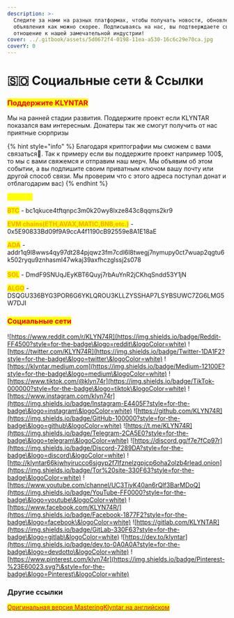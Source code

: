 ```yaml
---
description: >-
  Следите за нами на разных платформах, чтобы получать новости, обновления и
  объявления как можно скорее. Подписываясь на нас, вы подтверждаете свое
  отношение к нашей замечательной индустрии!
cover: ../.gitbook/assets/5d0672f4-0198-11ea-a530-16c6c29e70ca.jpg
coverY: 0
---
```


# 🇸🇴 Социальные сети & Ссылки

### <mark style="color:red;">**Поддержите KLYNTAR**</mark>

Мы на ранней стадии развития. Поддержите проект если KLYNTAR показался вам интересным. Донатеры так же смогут получить от нас приятные сюрпризы

{% hint style="info" %}
Благодаря криптографии мы сможем с вами связаться👻. Так к примеру если вы поддержите проект например 100$, то мы с вами свяжемся и отправим наш мерч. Мы объявим об этом событии, а вы подпишите своим приватным ключом вашу почту или другой способ связи. Мы проверим что с этого адреса поступал донат и отблагодарим вас)
{% endhint %}

<mark style="color:yellow;">**Адреса:**</mark>

<mark style="color:orange;">**BTC**</mark> - bc1qkuce4tftqnpc3m0k20wy8lxze843c8qqms2kr9

<mark style="color:orange;">**EVM chains(ETH,AVAX,MATIC,BNB,etc.)**</mark> - 0x5E90833Bd09f9A9ccA4f1190cB92559e8A1E18aE

<mark style="color:orange;">**ADA**</mark> - addr1q9l8wws4qy97dt284pjqwz3fm7cdl6l8twegj7nymupy0ct7wuap2qgtu6k502ryqu9znhasml47wkaj39axfhczglssj2s078\
\
<mark style="color:orange;">**SOL**</mark> - DmdF9SNUqJEyKBT6Quyj7rbAuYnR2jCKhqSndd53Y1jN

<mark style="color:orange;">**ALGO**</mark> - DSQGU336BYG3POR6G6YKLQROU3KLLZYSSHAP7LSYBSUWC7ZG6LMG5W7DJI







### <mark style="color:red;">Социальные сети</mark>

![https://www.reddit.com/r/KLYN74R](https://img.shields.io/badge/Reddit-FF4500?style=for-the-badge\&logo=reddit\&logoColor=white) ![https://twitter.com/KLYN74R](https://img.shields.io/badge/Twitter-1DA1F2?style=for-the-badge\&logo=twitter\&logoColor=white) ![https://klyntar.medium.com](https://img.shields.io/badge/Medium-12100E?style=for-the-badge\&logo=medium\&logoColor=white) ![https://www.tiktok.com/@klyn74r](https://img.shields.io/badge/TikTok-000000?style=for-the-badge\&logo=tiktok\&logoColor=white) ![https://www.instagram.com/klyn74r](https://img.shields.io/badge/Instagram-E4405F?style=for-the-badge\&logo=instagram\&logoColor=white) ![https://github.com/KLYN74R](https://img.shields.io/badge/GitHub-100000?style=for-the-badge\&logo=github\&logoColor=white) ![https://t.me/KLYN74R](https://img.shields.io/badge/Telegram-2CA5E0?style=for-the-badge\&logo=telegram\&logoColor=white) ![https://discord.gg/f7e7fCp97r](https://img.shields.io/badge/Discord-7289DA?style=for-the-badge\&logo=discord\&logoColor=white) ![http://klyntar66kjwhyirucco6sjgyp2f7lfznelzgpjcp6oha2olzb4rlead.onion](https://img.shields.io/badge/Tor%20site-330F63?style=for-the-badge\&logoColor=white) ![https://www.youtube.com/channel/UC3TiyK40an6rQlf3BarMDoQ](https://img.shields.io/badge/YouTube-FF0000?style=for-the-badge\&logo=youtube\&logoColor=white) ![https://www.facebook.com/KLYN74R/](https://img.shields.io/badge/Facebook-1877F2?style=for-the-badge\&logo=facebook\&logoColor=white) ![https://gitlab.com/KLYNTAR](https://img.shields.io/badge/GitLab-330F63?style=for-the-badge\&logo=gitlab\&logoColor=white) ![https://dev.to/klyntar](https://img.shields.io/badge/dev.to-0A0A0A?style=for-the-badge\&logo=devdotto\&logoColor=white) ![https://www.pinterest.com/klyn74r](https://img.shields.io/badge/Pinterest-%23E60023.svg?\&style=for-the-badge\&logo=Pinterest\&logoColor=white)

### Другие ссылки

<mark style="color:red;"></mark>[<mark style="color:red;">Оригинальная версия MasteringKlyntar на английском</mark>](https://mastering.klyntar.org/)<mark style="color:red;"></mark>
